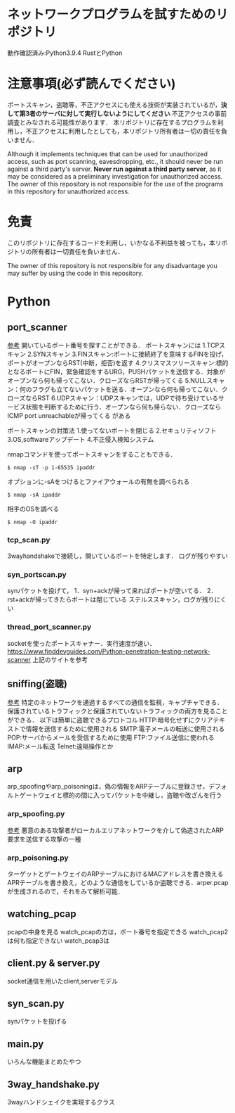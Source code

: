 # ネットワークプログラムを試すためのリポジトリ
動作確認済み:Python3.9.4
RustとPython

# 注意事項(必ず読んでください)
ポートスキャン，盗聴等，不正アクセスにも使える技術が実装されているが，**決して第3者のサーバに対して実行しないようにしてください**.不正アクセスの事前調査とみなされる可能性があります．
本リポジトリに存在するプログラムを利用し，不正アクセスに利用したとしても，本リポジトリ所有者は一切の責任を負いません．

Although it implements techniques that can be used for unauthorized access, such as port scanning, eavesdropping, etc., it should never be run against a third party's server. **Never run against a third party server**, as it may be considered as a preliminary investigation for unauthorized access.
The owner of this repository is not responsible for the use of the programs in this repository for unauthorized access.


# 免責
このリポジトリに存在するコードを利用し，いかなる不利益を被っても，本リポジトリの所有者は一切責任を負いません．

The owner of this repository is not responsible for any disadvantage you may suffer by using the code in this repository.

# Python
## port_scanner
[参考](https://www.amiya.co.jp/column/port_scan_20200514.html)
開いているポート番号を探すことができる．
ポートスキャンには
1.TCPスキャン
2.SYNスキャン
3.FINスキャン:ポートに接続終了を意味するFINを投げ，ポートがオープンならRST(中断，拒否)を返す
4.クリスマスツリースキャン:標的となるポートにFIN，緊急確認をするURG，PUSHパケットを送信する．対象がオープンなら何も帰ってこない．クローズならRSTが帰ってくる
5.NULLスキャン：何のフラグも立てないパケットを送る．オープンなら何も帰ってこない．クローズならRST
6.UDPスキャン：UDPスキャンでは，UDPで待ち受けているサービス状態を判断するために行う．オープンなら何も帰らない．クローズならICMP port unreachableが帰ってくる
がある

ポートスキャンの対策法
1.使ってないポートを閉じる
2.セキュリティソフト
3.OS,softwareアップデート
4.不正侵入検知システム

nmapコマンドを使ってポートスキャンをすることもできる．

```
$ nmap -sT -p 1-65535 ipaddr
```
オプションに-sAをつけるとファイアウォールの有無を調べられる
```
$ nmap -sA ipaddr
```
相手のOSを調べる
```
$ nmap -O ipaddr
```


### tcp_scan.py
3wayhandshakeで接続し，開いているポートを特定します．
ログが残りやすい

### syn_portscan.py
synパケットを投げて，
1．syn+ackが帰って来ればポートが空いてる．
2．rst+ackが帰ってきたらポートは閉じている
ステルススキャン，ログが残りにくい


### thread_port_scanner.py
socketを使ったポートスキャナー．実行速度が速い．
https://www.finddevguides.com/Python-penetration-testing-network-scanner
上記のサイトを参考

## sniffing(盗聴) 
[参考](https://www.finddevguides.com/Python-penetration-testing-network-packet-sniffing)
特定のネットワークを通過するすべての通信を監視，キャプチャできる．
保護されているトラフィックと保護されていないトラフィックの両方を見ることができる．
以下は簡単に盗聴できるプロトコル
HTTP:暗号化せずにクリアテキストで情報を送信するために使用される
SMTP:電子メールの転送に使用される
POP:サーバからメールを受信するために使用
FTP:ファイル送信に使われる
IMAP:メール転送
Telnet:遠隔操作とか

## arp
arp_spoofingやarp_poisoningは，偽の情報をARPテーブルに登録させ，デフォルトゲートウェイと標的の間に入ってパケットを中継し，盗聴や改ざんを行う

### arp_spoofing.py
[参考](https://www.finddevguides.com/Python-penetration-testing-arp-spoofing)
悪意のある攻撃者がローカルエリアネットワークを介して偽造されたARP要求を送信する攻撃の一種


### arp_poisoning.py
ターゲットとゲートウェイのARPテーブルにおけるMACアドレスを書き換える
APRテーブルを書き換え，どのような通信をしているか盗聴できる．arper.pcapが生成されるので，それをみて解析可能．
## watching_pcap
pcapの中身を見る
watch_pcapの方は，ポート番号を指定できる
watch_pcap2は何も指定できない
watch_pcap3は

## client.py & server.py
socket通信を用いたclient,serverモデル

## syn_scan.py
synパケットを投げる

## main.py
いろんな機能まとめたやつ

## 3way_handshake.py
3wayハンドシェイクを実現するクラス

